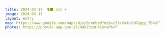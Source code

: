 ```yaml
---
title: 2024-03-17  🐈‍⬛ 🇺🇸 ☀️
image: 2024-03-17
layout: entry
map: https://www.google.com/maps/d/u/0/embed?mid=1fikXoJLKJKlggg_7E4aTllfZnRo_NGA&ehbc=2E312F
photos: https://photos.app.goo.gl/dAkZnzsH3iGnaP6v7
---
```

